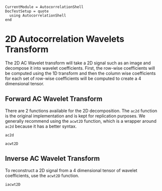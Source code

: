 ```@meta
CurrentModule = AutocorrelationShell
DocTestSetup = quote
  using AutocorrelationShell
end
```

# 2D Autocorrelation Wavelets Transform
The 2D AC Wavelet transform will take a 2D signal such as an image
and decompose it into wavelet coefficients. First, the row-wise coefficients will
be computed using the 1D transform and then the column wise coefficients for each set
of row-wise coefficients will be computed to create a 4 dimensional tensor.

## Forward AC Wavelet Transform
There are 2 functions available for the 2D decomposition. The `ac2d` function is the original implementation and is kept for replication purposes. We generally recommend
using the `acwt2D` function, which is a wrapper around `ac2d` because it has a better
syntax.

```@docs
ac2d

acwt2D
```

## Inverse AC Wavelet Transform
To reconstruct a 2D signal from a 4 dimensional tensor of wavelet coefficients, use the
`acwt2D` function.

```@docs
iacwt2D
```
